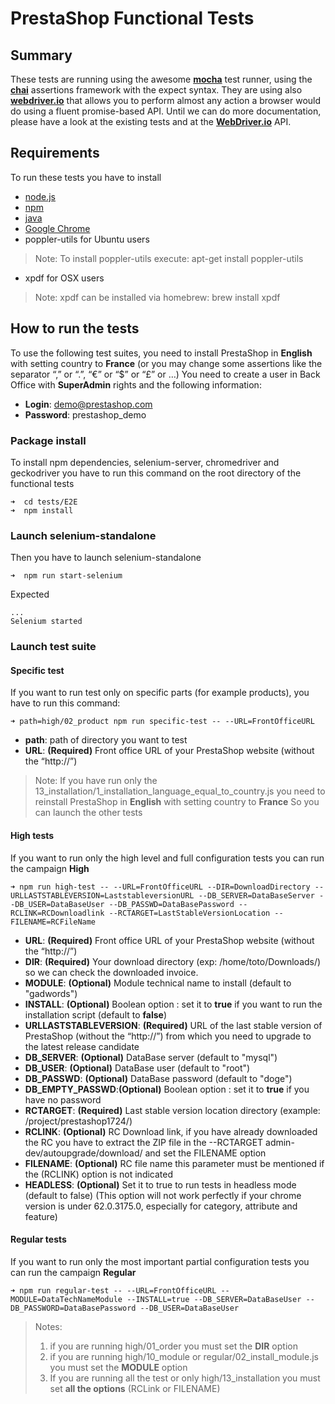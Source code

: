 # PrestaShop Functional Tests
## Summary
These tests are running using the awesome **[mocha](https://mochajs.org/)** test runner, using the **[chai](http://chaijs.com/)** assertions framework with the expect syntax.
They are using also **[webdriver.io](http://webdriver.io/)** that allows you to perform almost any action a browser would do using a fluent promise-based API.
Until we can do more documentation, please have a look at the existing tests and at the **[WebDriver.io](http://webdriver.io/api.html)** API.

## Requirements 
To run these tests you have to install
* [node.js](https://nodejs.org/en/download/)
* [npm](https://www.npmjs.com/get-npm)
* [java](https://java.com/fr/download/)
* [Google Chrome](https://www.google.com/chrome/browser/desktop/index.html?brand=CHBD&gclid=EAIaIQobChMIva2UgZTN2AIVjjgbCh2kcA9MEAAYASAAEgKC8fD_BwE)
* poppler-utils for Ubuntu users
> Note:
> To install poppler-utils execute:
> apt-get install poppler-utils
* xpdf for OSX users
> Note:
> xpdf can be installed via homebrew: 
> brew install xpdf


## How to run the tests
To use the following test suites, you need to install PrestaShop in **English** with setting country to **France** (or you may change some assertions like the separator “,” or “.”, “€” or “$” or “£” or …) You need to create a user in Back Office with **SuperAdmin** rights and the following information:

* **Login**: demo@prestashop.com
* **Password**: prestashop_demo

### Package install

To install npm dependencies, selenium-server, chromedriver and geckodriver you have to run this command on the root directory of the functional tests
```
➜  cd tests/E2E
➜  npm install
```

### Launch selenium-standalone

Then you have to launch selenium-standalone 
```
➜  npm run start-selenium
```

Expected

```
...
Selenium started
```

### Launch test suite
#### Specific test
If you want to run test only on specific parts (for example products), you have to run this command:

```
➜ path=high/02_product npm run specific-test -- --URL=FrontOfficeURL
```

* **path**: path of directory you want to test
* **URL**: **(Required)** Front office URL of your PrestaShop website (without the “http://”)

>Note:
>If you have run only the 13_installation/1_installation_language_equal_to_country.js you need to reinstall PrestaShop in **English** with setting country to **France** So you can launch the other tests

#### High tests
If you want to run only the high level and full configuration tests you can run the campaign **High**

```
➜ npm run high-test -- --URL=FrontOfficeURL --DIR=DownloadDirectory --URLLASTSTABLEVERSION=LaststableversionURL --DB_SERVER=DataBaseServer --DB_USER=DataBaseUser --DB_PASSWD=DataBasePassword --RCLINK=RCDownloadlink --RCTARGET=LastStableVersionLocation --FILENAME=RCFileName
```
* **URL**: **(Required)** Front office URL of your PrestaShop website (without the “http://”)
* **DIR**: **(Required)** Your download directory (exp: /home/toto/Downloads/) so we can check the downloaded invoice.
* **MODULE**: **(Optional)** Module technical name to install (default to "gadwords")
* **INSTALL**: **(Optional)** Boolean option : set it to **true** if you want to run the installation script (default to **false**)
* **URLLASTSTABLEVERSION**: **(Required)** URL of the last stable version of PrestaShop (without the “http://”) from which you need to upgrade to the latest release candidate
* **DB_SERVER**: **(Optional)** DataBase server (default to "mysql")
* **DB_USER**: **(Optional)** DataBase user (default to "root")
* **DB_PASSWD**: **(Optional)** DataBase password (default to "doge")
* **DB_EMPTY_PASSWD**:**(Optional)** Boolean option : set it to **true** if you have no password
* **RCTARGET**: **(Required)** Last stable version location directory (example: /project/prestashop1724/)
* **RCLINK**: **(Optional)** RC Download link, if you have already downloaded the RC you have to extract the ZIP file in the --RCTARGET admin-dev/autoupgrade/download/ and set the FILENAME option
* **FILENAME**: **(Optional)** RC file name this parameter must be mentioned if the (RCLINK) option is not indicated
* **HEADLESS**: **(Optional)** Set it to true to run tests in headless mode (default to false) (This option will not work perfectly if your chrome version is under 62.0.3175.0, especially for category, attribute and feature)

#### Regular tests
If you want to run only the most important partial configuration tests you can run the campaign **Regular**
```
➜ npm run regular-test -- --URL=FrontOfficeURL --MODULE=DataTechNameModule --INSTALL=true --DB_SERVER=DataBaseUser --DB_PASSWORD=DataBasePassword --DB_USER=DataBaseUser
```

>Notes:
>1) if you are running high/01_order you must set the **DIR** option
>2) if you are running high/10_module or regular/02_install_module.js you must set the **MODULE** option
>3) If you are running all the test or only high/13_installation you must set **all the options** (RCLink or FILENAME)
